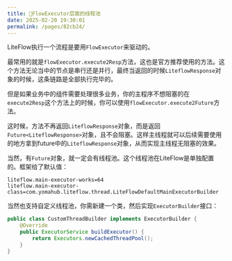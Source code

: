 ```yaml
---
title: 🐋FlowExecutor层面的线程池
date: 2025-02-20 19:30:01
permalink: /pages/82cb24/
---
```


LiteFlow执行一个流程是要用`FlowExecutor`来驱动的。

最常用的就是`flowExecutor.execute2Resp`方法，这也是官方推荐使用的方法。这个方法无论当中的节点是串行还是并行，最终当返回的时候`LiteflowResponse`对象的时候，这条链路是全部执行完毕的。

但是如果业务中的组件需要处理很多业务，你的主程序不想阻塞的在`execute2Resp`这个方法上的时候，你可以使用`flowExecutor.execute2Future`方法。

这时候，方法不再返回`LiteflowResponse`对象，而是返回`Future<LiteflowResponse>`对象，且不会阻塞。这样主线程就可以后续需要使用的地方拿到future中的`LiteflowResponse`对象，从而实现主线程无阻塞的效果。

当然，有`Future`对象，就一定会有线程池。这个线程池在LiteFlow是单独配置的。框架给了默认值：

```properties
liteflow.main-executor-works=64
liteflow.main-executor-class=com.yomahub.liteflow.thread.LiteFlowDefaultMainExecutorBuilder
```

当然也支持自定义线程池，你需新建一个类，然后实现`ExecutorBuilder`接口：

```java
public class CustomThreadBuilder implements ExecutorBuilder {
    @Override
    public ExecutorService buildExecutor() {
        return Executors.newCachedThreadPool();
    }
}
```